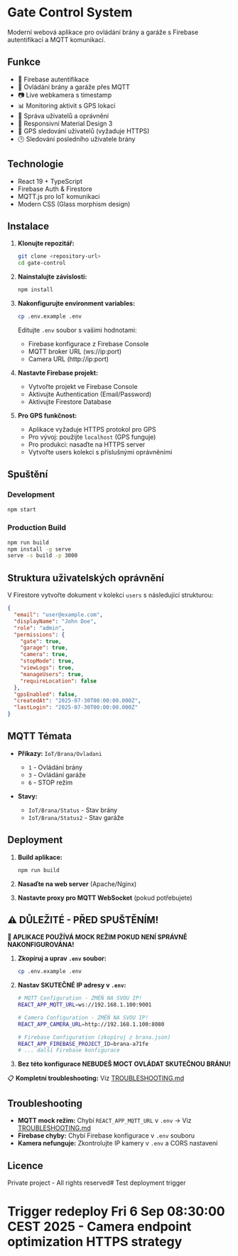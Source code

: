 # Gate Control System

Moderní webová aplikace pro ovládání brány a garáže s Firebase autentifikací a MQTT komunikací.

## Funkce

- 🔐 Firebase autentifikace
- 🚪 Ovládání brány a garáže přes MQTT
- 📷 Live webkamera s timestamp
- 📊 Monitoring aktivit s GPS lokací
- 👥 Správa uživatelů a oprávnění
- 📱 Responsivní Material Design 3
- 📍 GPS sledování uživatelů (vyžaduje HTTPS)
- 🕒 Sledování posledního uživatele brány

## Technologie

- React 19 + TypeScript
- Firebase Auth & Firestore
- MQTT.js pro IoT komunikaci
- Modern CSS (Glass morphism design)

## Instalace

1. **Klonujte repozitář:**
   ```bash
   git clone <repository-url>
   cd gate-control
   ```

2. **Nainstalujte závislosti:**
   ```bash
   npm install
   ```

3. **Nakonfigurujte environment variables:**
   ```bash
   cp .env.example .env
   ```
   
   Editujte `.env` soubor s vašimi hodnotami:
   - Firebase konfigurace z Firebase Console
   - MQTT broker URL (ws://ip:port)
   - Camera URL (http://ip:port)

4. **Nastavte Firebase projekt:**
   - Vytvořte projekt ve Firebase Console
   - Aktivujte Authentication (Email/Password)
   - Aktivujte Firestore Database

5. **Pro GPS funkčnost:**
   - Aplikace vyžaduje HTTPS protokol pro GPS
   - Pro vývoj: použijte `localhost` (GPS funguje)
   - Pro produkci: nasaďte na HTTPS server
   - Vytvořte users kolekci s příslušnými oprávněními

## Spuštění

### Development
```bash
npm start
```

### Production Build
```bash
npm run build
npm install -g serve
serve -s build -p 3000
```

## Struktura uživatelských oprávnění

V Firestore vytvořte dokument v kolekci `users` s následující strukturou:

```json
{
  "email": "user@example.com",
  "displayName": "John Doe",
  "role": "admin",
  "permissions": {
    "gate": true,
    "garage": true,
    "camera": true,
    "stopMode": true,
    "viewLogs": true,
    "manageUsers": true,
    "requireLocation": false
  },
  "gpsEnabled": false,
  "createdAt": "2025-07-30T00:00:00.000Z",
  "lastLogin": "2025-07-30T00:00:00.000Z"
}
```

## MQTT Témata

- **Příkazy:** `IoT/Brana/Ovladani`
  - `1` - Ovládání brány
  - `3` - Ovládání garáže  
  - `6` - STOP režim

- **Stavy:**
  - `IoT/Brana/Status` - Stav brány
  - `IoT/Brana/Status2` - Stav garáže

## Deployment

1. **Build aplikace:**
   ```bash
   npm run build
   ```

2. **Nasaďte na web server** (Apache/Nginx)

3. **Nastavte proxy pro MQTT WebSocket** (pokud potřebujete)

## ⚠️ DŮLEŽITÉ - PŘED SPUŠTĚNÍM!

**🚨 APLIKACE POUŽÍVÁ MOCK REŽIM POKUD NENÍ SPRÁVNĚ NAKONFIGUROVÁNA!**

1. **Zkopíruj a uprav `.env` soubor:**
   ```bash
   cp .env.example .env
   ```

2. **Nastav SKUTEČNÉ IP adresy v `.env`:**
   ```bash
   # MQTT Configuration - ZMĚŇ NA SVOU IP!
   REACT_APP_MQTT_URL=ws://192.168.1.100:9001
   
   # Camera Configuration - ZMĚŇ NA SVOU IP!  
   REACT_APP_CAMERA_URL=http://192.168.1.100:8080
   
   # Firebase Configuration (zkopíruj z brana.json)
   REACT_APP_FIREBASE_PROJECT_ID=brana-a71fe
   # ... další Firebase konfigurace
   ```

3. **Bez této konfigurace NEBUDEŠ MOCT OVLÁDAT SKUTEČNOU BRÁNU!**

📋 **Kompletní troubleshooting:** Viz [TROUBLESHOOTING.md](./TROUBLESHOOTING.md)

## Troubleshooting

- **MQTT mock režim:** Chybí `REACT_APP_MQTT_URL` v `.env` → Viz [TROUBLESHOOTING.md](./TROUBLESHOOTING.md)
- **Firebase chyby:** Chybí Firebase konfigurace v `.env` souboru
- **Kamera nefunguje:** Zkontrolujte IP kamery v `.env` a CORS nastavení

## Licence

Private project - All rights reserved# Test deployment trigger
# Trigger redeploy Fri  6 Sep 08:30:00 CEST 2025 - Camera endpoint optimization HTTPS strategy
